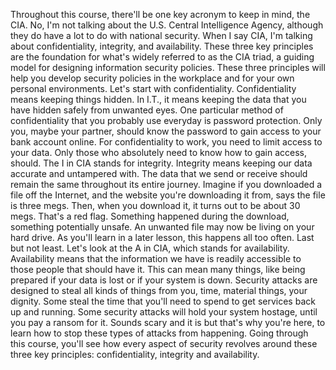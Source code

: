 Throughout this course, there'll be one key acronym to keep in mind, the CIA.
No, I'm not talking about the U.S. Central Intelligence Agency, although they do
have a lot to do with national security. When I say CIA, I'm talking about
confidentiality, integrity, and availability. These three key principles are the
foundation for what's widely referred to as the CIA triad, a guiding model for
designing information security policies. These three principles will help you
develop security policies in the workplace and for your own personal
environments. Let's start with confidentiality. Confidentiality means keeping
things hidden. In I.T., it means keeping the data that you have hidden safely
from unwanted eyes. One particular method of confidentiality that you probably
use everyday is password protection. Only you, maybe your partner, should know
the password to gain access to your bank account online. For confidentiality to
work, you need to limit access to your data. Only those who absolutely need to
know how to gain access, should. The I in CIA stands for integrity. Integrity
means keeping our data accurate and untampered with. The data that we send or
receive should remain the same throughout its entire journey. Imagine if you
downloaded a file off the Internet, and the website you're downloading it from,
says the file is three megs. Then, when you download it, it turns out to be
about 30 megs. That's a red flag. Something happened during the download,
something potentially unsafe. An unwanted file may now be living on your hard
drive. As you'll learn in a later lesson, this happens all too often. Last but
not least. Let's look at the A in CIA, which stands for availability.
Availability means that the information we have is readily accessible to those
people that should have it. This can mean many things, like being prepared if
your data is lost or if your system is down. Security attacks are designed to
steal all kinds of things from you, time, material things, your dignity. Some
steal the time that you'll need to spend to get services back up and running.
Some security attacks will hold your system hostage, until you pay a ransom for
it. Sounds scary and it is but that's why you're here, to learn how to stop
these types of attacks from happening. Going through this course, you'll see how
every aspect of security revolves around these three key principles:
confidentiality, integrity and availability.